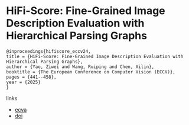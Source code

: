 # HiFi-Score: Fine-Grained Image Description Evaluation with Hierarchical Parsing Graphs

```
@inproceedings{hifiscore_eccv24,
title = {HiFi-Score: Fine-Grained Image Description Evaluation with Hierarchical Parsing Graphs},
author = {Yao, Ziwei and Wang, Ruiping and Chen, Xilin},
booktitle = {The European Conference on Computer Vision (ECCV)},
pages = {441--458},
year = {2025}
}
```

links
- [ecva](https://www.ecva.net/papers/eccv_2024/papers_ECCV/html/7957_ECCV_2024_paper.php)
- [doi](https://link.springer.com/chapter/10.1007/978-3-031-73033-7_25)
